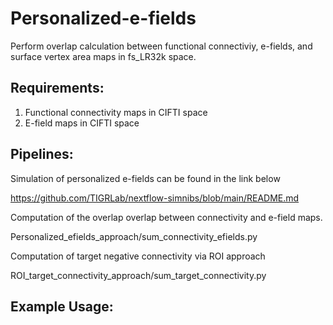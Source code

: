 # Personalized-e-fields
Perform overlap calculation between functional connectiviy, e-fields, and surface vertex area maps in fs_LR32k space.

## Requirements:
1. Functional connectivity maps in CIFTI space
2. E-field maps in CIFTI space

## Pipelines:

Simulation of personalized e-fields can be found in the link below

https://github.com/TIGRLab/nextflow-simnibs/blob/main/README.md

Computation of the overlap overlap between connectivity and e-field maps.

Personalized_efields_approach/sum_connectivity_efields.py

Computation of target negative connectivity via ROI approach

ROI_target_connectivity_approach/sum_target_connectivity.py

## Example Usage:
